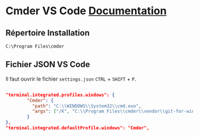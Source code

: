 # Cmder VS Code [Documentation](https://code.visualstudio.com/docs/editor/integrated-terminal#_terminal-profiles)

## Répertoire Installation

`C:\Program Files\cmder`

## Fichier JSON VS Code

Il faut ouvrir le fichier `settings.json` `CTRL` + `SHIFT` + `P`.

```json

"terminal.integrated.profiles.windows": {
        "Cmder": {
          "path": "C:\\WINDOWS\\System32\\cmd.exe",
          "args": ["/K", "C:\\Program Files\\cmder\\vendor\\git-for-windows\\bin\\bash.exe"]
        }
},
"terminal.integrated.defaultProfile.windows": "Cmder",

```
